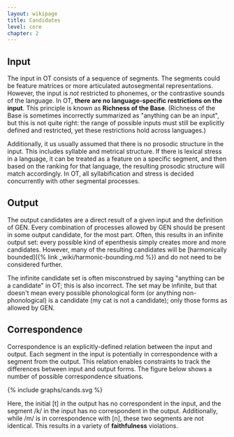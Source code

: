 ```yaml
---
layout: wikipage
title: Candidates
level: core
chapter: 2
---
```


## Input

The input in OT consists of a sequence of segments. The segments could be feature matrices or more articulated autosegmental representations. However, the input is *not* restricted to phonemes, or the contrastive sounds of the language. In OT, **there are no language-specific restrictions on the input**. This principle is known as **Richness of the Base**. (Richness of the Base is sometimes incorrectly summarized as "anything can be an input", but this is not quite right: the range of possible inputs must still be explicitly defined and restricted, yet these restrictions hold across languages.)

Additionally, it us usually assumed that there is no prosodic structure in the input. This includes syllable and metrical structure. If there is lexical stress in a language, it can be treated as a feature on a specific segment, and then based on the ranking for that language, the resulting prosodic structure will match accordingly. In OT, all syllabification and stress is decided concurrently with other segmental processes. 

## Output

The output candidates are a direct result of a given input and the definition of GEN. Every combination of processes allowed by GEN should be present in some output candidate, for the most part. Often, this results in an infinite output set: every possible kind of epenthesis simply creates more and more candidates. However, many of the resulting candidates will be [harmonically bounded]({% link _wiki/harmonic-bounding.md %}) and do not need to be considered further. 

The infinite candidate set is often misconstrued by saying "anything can be a candidate" in OT; this is also incorrect. The set may be infinite, but that doesn't mean every possible phonological form (or anything non-phonological) is a candidate (my cat is not a candidate); only those forms as allowed by GEN. 

## Correspondence

Correspondence is an explicitly-defined relation between the input and output. Each segment in the input is potentially in correspondence with a segment from the output. This relation enables constraints to track the differences between input and output forms. The figure below shows a number of possible correspondence situations.

{% include graphs/cands.svg %}

Here, the initial [t] in the output has no correspondent in the input, and the segment /k/ in the input has no correspondent in the output. Additionally, while /m/ is in correspondence with [n], these two segments are not identical. This results in a variety of **faithfulness** violations.